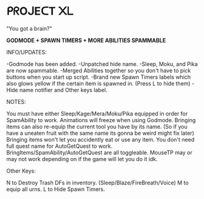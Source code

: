 # ᑭᖇOᒍEᑕT ᙭ᒪ

"You got a brain?"

**GODMODE + SPAWN TIMERS + MORE ABILITIES SPAMMABLE**

INFO/UPDATES:

-Godmode has been added.
-Unpatched hide name.
-Sleep, Moku, and Pika are now spammable.
-Merged Abilities together so you don't have to pick buttons when you start up script.
-Brand new Spawn Timers labels which also glows yellow if the certain item is spawned in. (Press L to hide them)
-Hide name notifier and Other keys label.

NOTES:

You must have either Sleep/Kage/Mera/Moku/Pika equipped in order for SpamAbility to work.
Animations will freeze when using Godmode.
Bringing items can also re-equip the current tool you have by its name. (So if you have a uneaten fruit with the same name its gonna be weird might fix later)
Bringing items won't let you accidently eat or use any item.
You don't need full quest name for AutoGetQuest to work.
BringItems/SpamAbility/AutoGetQuest are all toggleable.
MouseTP may or may not work depending on if the game will let you do it idk.

Other Keys:

N to Destroy Trash DFs in inventory. (Sleep/Blaze/FireBreath/Voice)
M to equip all urns.
L to Hide Spawn Timers.
